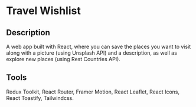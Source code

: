 # Travel Wishlist

## Description
A web app built with React, where you can save the places you want to visit along with a picture (using Unsplash API) and a description, as well as explore new places (using Rest Countries API).

## Tools
Redux Toolkit, React Router, Framer Motion, React Leaflet, React Icons, React Toastify, Tailwindcss.